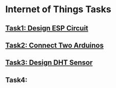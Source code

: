 # Internet of Things Tasks

## [Task1: Design ESP Circuit](https://github.com/BandarAI/SmartMethodsTraining/tree/Tasks/IoT/1st%20Task)
## [Task2: Connect Two Arduinos](https://github.com/BandarAI/SmartMethodsTraining/tree/Tasks/IoT/2nd%20Task)
## [Task3: Design DHT Sensor]()
## Task4: 


